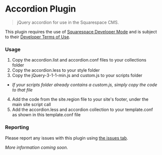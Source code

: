 Accordion Plugin
===============

>jQuery accordion for use in the Squarespace CMS.  

This plugin requires the use of [Squarespace Developer Mode](https://developers.squarespace.com/quick-start/) and is subject to their [Developer Terms of Use](https://developers.squarespace.com/developer-terms-of-use).

### Usage

1. Copy the accordion.list and accordion.conf files to your collections folder  
2. Copy the accordion.less to your style folder  
3. Copy the jQuery-3-1-1-min.js and custom.js to your scripts folder  
  * _If your scripts folder already contains a custom.js, simply copy the code to that file_  
4. Add the code from the site.region file to your site's footer, under the main site script call  
5. Add the accordion.less and accordion collection to your template.conf as shown in this template.conf file  

### Reporting

Please report any issues with this plugin using [the issues tab](https://github.com/NowStreamingServices/Sqs-Accordion/issues).

_More information coming soon._
